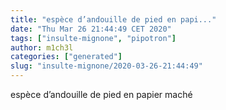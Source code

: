 ```yaml
---
title: "espèce d’andouille de pied en papi..."
date: "Thu Mar 26 21:44:49 CET 2020"
tags: ["insulte-mignone", "pipotron"]
author: m1ch3l
categories: ["generated"]
slug: "insulte-mignone/2020-03-26-21:44:49"
---
```


espèce d’andouille de pied en papier maché
